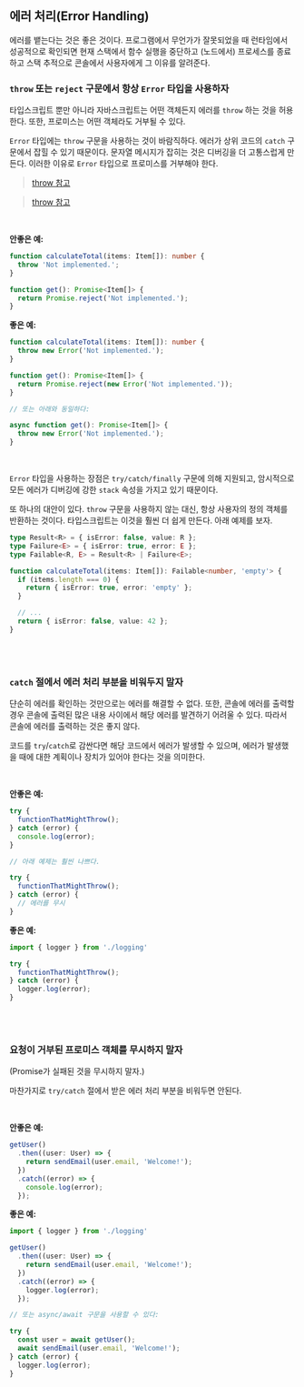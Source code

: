 ## 에러 처리(Error Handling)

에러를 뱉는다는 것은 좋은 것이다. 프로그램에서 무언가가 잘못되었을 때 런타임에서 성공적으로 확인되면 현재 스택에서 함수 실행을 중단하고 (노드에서) 프로세스를 종료하고 스택 추적으로 콘솔에서 사용자에게 그 이유를 알려준다.

### `throw` 또는 `reject` 구문에서 항상 `Error` 타입을 사용하자

타입스크립트 뿐만 아니라 자바스크립트는 어떤 객체든지 에러를 `throw` 하는 것을 허용한다. 또한, 프로미스는 어떤 객체라도 거부될 수 있다.

`Error` 타입에는 `throw` 구문을 사용하는 것이 바람직하다. 에러가 상위 코드의 `catch` 구문에서 잡힐 수 있기 때문이다. 문자열 메시지가 잡히는 것은 디버깅을 더 고통스럽게 만든다. 이러한 이유로 `Error` 타입으로 프로미스를 거부해야 한다.

> [throw 참고](https://basarat.gitbook.io/typescript/type-system/exceptions)

> [throw 참고](https://basarat.gitbook.io/typescript/type-system/exceptions)



<br/>

**안좋은 예:**

```typescript
function calculateTotal(items: Item[]): number {
  throw 'Not implemented.';
}

function get(): Promise<Item[]> {
  return Promise.reject('Not implemented.');
}
```



**좋은 예:**

```typescript
function calculateTotal(items: Item[]): number {
  throw new Error('Not implemented.');
}

function get(): Promise<Item[]> {
  return Promise.reject(new Error('Not implemented.'));
}

// 또는 아래와 동일하다:

async function get(): Promise<Item[]> {
  throw new Error('Not implemented.');
}
```



<br/>

`Error` 타입을 사용하는 장점은 `try/catch/finally` 구문에 의해 지원되고, 암시적으로 모든 에러가 디버깅에 강한 `stack` 속성을 가지고 있기 때문이다.

또 하나의 대안이 있다. `throw` 구문을 사용하지 않는 대신, 항상 사용자의 정의 객체를 반환하는 것이다. 타입스크립트는 이것을 훨씬 더 쉽게 만든다. 아래 예제를 보자.

```typescript
type Result<R> = { isError: false, value: R };
type Failure<E> = { isError: true, error: E };
type Failable<R, E> = Result<R> | Failure<E>;

function calculateTotal(items: Item[]): Failable<number, 'empty'> {
  if (items.length === 0) {
    return { isError: true, error: 'empty' };
  }

  // ...
  return { isError: false, value: 42 };
}
```



<br/><br/>



### `catch` 절에서 에러 처리 부분을 비워두지 말자

댠순히 에러를 확인하는 것만으로는 에러를 해결할 수 없다. 또한, 콘솔에 에러를 출력할 경우 콘솔에 출력된 많은 내용 사이에서 해당 에러를 발견하기 어려울 수 있다. 따라서 콘솔에 에러를 출력하는 것은 좋지 않다.

코드를 `try`/`catch`로 감싼다면 해당 코드에서 에러가 발생할 수 있으며, 에러가 발생했을 때에 대한 계획이나 장치가 있어야 한다는 것을 의미한다.



<br/>

**안좋은 예:**

```typescript
try {
  functionThatMightThrow();
} catch (error) {
  console.log(error);
}

// 아래 예제는 훨씬 나쁘다.

try {
  functionThatMightThrow();
} catch (error) {
  // 에러를 무시
}
```



**좋은 예:**

```typescript
import { logger } from './logging'

try {
  functionThatMightThrow();
} catch (error) {
  logger.log(error);
}
```









<br/><br/>



### 요청이 거부된 프로미스 객체를 무시하지 말자

(Promise가 실패된 것을 무시하지 말자.)

마찬가지로 `try/catch` 절에서 받은 에러 처리 부분을 비워두면 안된다.

<br/>

**안좋은 예:**

```typescript
getUser()
  .then((user: User) => {
    return sendEmail(user.email, 'Welcome!');
  })
  .catch((error) => {
    console.log(error);
  });
```



**좋은 예:**

```typescript
import { logger } from './logging'

getUser()
  .then((user: User) => {
    return sendEmail(user.email, 'Welcome!');
  })
  .catch((error) => {
    logger.log(error);
  });

// 또는 async/await 구문을 사용할 수 있다:

try {
  const user = await getUser();
  await sendEmail(user.email, 'Welcome!');
} catch (error) {
  logger.log(error);
}
```



























